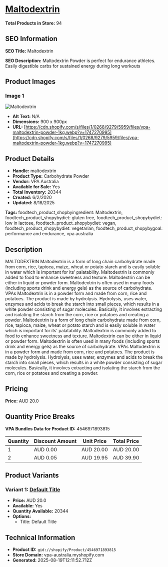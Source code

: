# [Maltodextrin](https://vpa-australia.myshopify.com/products/maltodextrin)

**Total Products in Store:** 94

## SEO Information

**SEO Title:** Maltodextrin

**SEO Description:** Maltodextrin Powder is perfect for endurance athletes. Easily digestible carbs for sustained energy during long workouts

## Product Images

### Image 1
![Maltodextrin](https://cdn.shopify.com/s/files/1/0268/9279/5959/files/vpa-maltodextrin-powder-1kg.webp?v=1747270995)

- **Alt Text:** N/A
- **Dimensions:** 900 x 900px
- **URL:** [https://cdn.shopify.com/s/files/1/0268/9279/5959/files/vpa-maltodextrin-powder-1kg.webp?v=1747270995](https://cdn.shopify.com/s/files/1/0268/9279/5959/files/vpa-maltodextrin-powder-1kg.webp?v=1747270995)

## Product Details

- **Handle:** maltodextrin
- **Product Type:** Carbohydrate Powder
- **Vendor:** VPA Australia
- **Available for Sale:** Yes
- **Total Inventory:** 20344
- **Created:** 6/2/2020
- **Updated:** 8/18/2025

**Tags:** foodtech_product_shopbyingredient: Maltodextrin, foodtech_product_shopybydiet: gluten free, foodtech_product_shopybydiet: low in lactose, foodtech_product_shopybydiet: vegan, foodtech_product_shopybydiet: vegetarian, foodtech_product_shopybygoal: performance and endurance, vpa australia

## Description

MALTODEXTRIN Maltodextrin is a form of long chain carbohydrate made from corn, rice, tapioca, maize, wheat or potato starch and is easily soluble in water which is important for its’ palatability. Maltodextrin is commonly added to food to enhance sweetness and texture. Maltodextrin can be either in liquid or powder form. Maltodextrin is often used in many foods (including sports drink and energy gels) as the source of carbohydrate. VPAs Maltodextrin is in a powder form and made from corn, rice and potatoes. The product is made by hydrolysis. Hydrolysis, uses water, enzymes and acids to break the starch into small pieces, which results in a white powder consisting of sugar molecules. Basically, it involves extracting and isolating the starch from the corn, rice or potatoes and creating a powder. Maltodextrin is a form of long chain carbohydrate made from corn, rice, tapioca, maize, wheat or potato starch and is easily soluble in water which is important for its’ palatability. Maltodextrin is commonly added to food to enhance sweetness and texture. Maltodextrin can be either in liquid or powder form. Maltodextrin is often used in many foods (including sports drink and energy gels) as the source of carbohydrate. VPAs Maltodextrin is in a powder form and made from corn, rice and potatoes. The product is made by hydrolysis. Hydrolysis, uses water, enzymes and acids to break the starch into small pieces, which results in a white powder consisting of sugar molecules. Basically, it involves extracting and isolating the starch from the corn, rice or potatoes and creating a powder.

## Pricing

**Price:** AUD 20.0

## Quantity Price Breaks

**VPA Bundles Data for Product ID:** 4546971893815

| Quantity | Discount Amount | Unit Price | Total Price |
|----------|----------------|------------|-------------|
| 1 | AUD 0.00 | AUD 20.00 | AUD 20.00 |
| 2 | AUD 0.05 | AUD 19.95 | AUD 39.90 |

## Product Variants

### Variant 1: [Default Title](https://vpa-australia.myshopify.com/products/maltodextrin)

- **Price:** AUD 20.0
- **Available:** Yes
- **Quantity Available:** 20344
- **Options:**
  - Title: Default Title

## Technical Information

- **Product ID:** `gid://shopify/Product/4546971893815`
- **Store Domain:** vpa-australia.myshopify.com
- **Generated:** 2025-08-19T12:11:52.712Z

